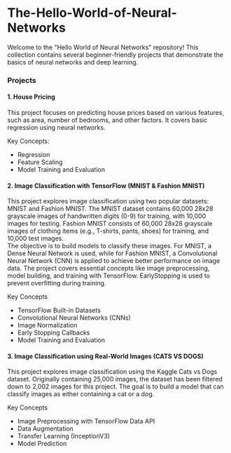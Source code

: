# The-Hello-World-of-Neural-Networks

Welcome to the "Hello World of Neural Networks" repository! This collection contains several beginner-friendly projects that demonstrate the basics of neural networks and deep learning.

### Projects
#### 1. House Pricing
This project focuses on predicting house prices based on various features, such as area, number of bedrooms, and other factors. It covers basic regression using neural networks.

Key Concepts:

  * Regression
  * Feature Scaling
  * Model Training and Evaluation

#### 2. Image Classification with TensorFlow (MNIST & Fashion MNIST)
This project explores image classification using two popular datasets: MNIST and Fashion MNIST. The MNIST dataset contains 60,000 28x28 grayscale images of handwritten digits (0-9) for training, with 10,000 images for testing. Fashion MNIST consists of 60,000 28x28 grayscale images of clothing items (e.g., T-shirts, pants, shoes) for training, and 10,000 test images. \
The objective is to build models to classify these images. For MNIST, a Dense Neural Network is used, while for Fashion MNIST, a Convolutional Neural Network (CNN) is applied to achieve better performance on image data. The project covers essential concepts like image preprocessing, model building, and training with TensorFlow. EarlyStopping is used to prevent overfitting during training.

Key Concepts

  * TensorFlow Built-in Datasets
  * Convolutional Neural Networks (CNNs)
  * Image Normalization
  * Early Stopping Callbacks
  * Model Training and Evaluation

#### 3. Image Classification using Real-World Images (CATS VS DOGS)
This project explores image classification using the Kaggle Cats vs Dogs dataset. Originally containing 25,000 images, the dataset has been filtered down to 2,002 images for this project. The goal is to build a model that can classify images as either containing a cat or a dog.

Key Concepts

  * Image Preprocessing with TensorFlow Data API
  * Data Augmentation
  * Transfer Learning (InceptionV3)
  * Model Prediction
